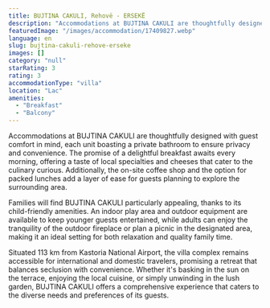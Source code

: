 ```yaml
---
title: BUJTINA CAKULI, Rehovë - ERSEKË
description: "Accommodations at BUJTINA CAKULI are thoughtfully designed with guest comfort in mind, each unit boasting a private bathroom to ensure privacy and convenience."
featuredImage: "/images/accommodation/17409827.webp"
language: en
slug: bujtina-cakuli-rehove-erseke
images: []
category: "null"
starRating: 3
rating: 3
accommodationType: "villa"
location: "Lac"
amenities:
  - "Breakfast"
  - "Balcony"
---
```


Accommodations at BUJTINA CAKULI are thoughtfully designed with guest comfort in mind, each unit boasting a private bathroom to ensure privacy and convenience. The promise of a delightful breakfast awaits every morning, offering a taste of local specialties and cheeses that cater to the culinary curious. Additionally, the on-site coffee shop and the option for packed lunches add a layer of ease for guests planning to explore the surrounding area.

Families will find BUJTINA CAKULI particularly appealing, thanks to its child-friendly amenities. An indoor play area and outdoor equipment are available to keep younger guests entertained, while adults can enjoy the tranquility of the outdoor fireplace or plan a picnic in the designated area, making it an ideal setting for both relaxation and quality family time.

Situated 113 km from Kastoria National Airport, the villa complex remains accessible for international and domestic travelers, promising a retreat that balances seclusion with convenience. Whether it's basking in the sun on the terrace, enjoying the local cuisine, or simply unwinding in the lush garden, BUJTINA CAKULI offers a comprehensive experience that caters to the diverse needs and preferences of its guests.


